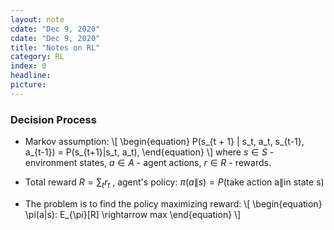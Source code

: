 ```yaml
---
layout: note
cdate: "Dec 9, 2020"
cdate: "Dec 9, 2020"
title: "Notes on RL"
category: RL
index: 0
headline: 
picture: 
---
```


### Decision Process

- Markov assumption: 
\\[
\begin{equation}
P(s_{t + 1} \| s_t, a_t, s_{t-1}, a_{t-1}) = P(s_{t+1}\|s_t, a_t),
\end{equation}
\\]
where $s \in S$ - environment states, $a \in A$ - agent actions, $r \in R$ - rewards.

- Total reward $R=\sum_t r_t$ , agent's policy: $\pi(a\|s) = P(\text{take action a}\|\text{in state s})$

- The problem is to find the policy maximizing reward:
\\[
\begin{equation}
\pi(a\|s): E_{\pi}\[R\] \rightarrow max
\end{equation}
\\]